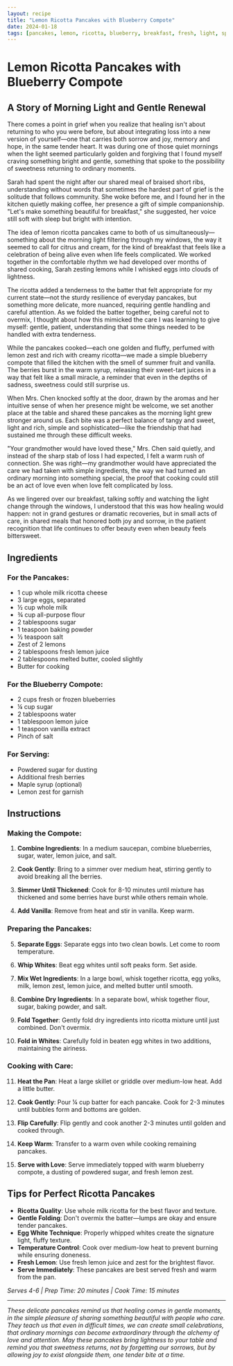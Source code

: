 ```yaml
---
layout: recipe
title: "Lemon Ricotta Pancakes with Blueberry Compote"
date: 2024-01-18
tags: [pancakes, lemon, ricotta, blueberry, breakfast, fresh, light, spring, elegant]
---
```


# Lemon Ricotta Pancakes with Blueberry Compote

## A Story of Morning Light and Gentle Renewal

There comes a point in grief when you realize that healing isn't about returning to who you were before, but about integrating loss into a new version of yourself—one that carries both sorrow and joy, memory and hope, in the same tender heart. It was during one of those quiet mornings when the light seemed particularly golden and forgiving that I found myself craving something bright and gentle, something that spoke to the possibility of sweetness returning to ordinary moments.

Sarah had spent the night after our shared meal of braised short ribs, understanding without words that sometimes the hardest part of grief is the solitude that follows community. She woke before me, and I found her in the kitchen quietly making coffee, her presence a gift of simple companionship. "Let's make something beautiful for breakfast," she suggested, her voice still soft with sleep but bright with intention.

The idea of lemon ricotta pancakes came to both of us simultaneously—something about the morning light filtering through my windows, the way it seemed to call for citrus and cream, for the kind of breakfast that feels like a celebration of being alive even when life feels complicated. We worked together in the comfortable rhythm we had developed over months of shared cooking, Sarah zesting lemons while I whisked eggs into clouds of lightness.

The ricotta added a tenderness to the batter that felt appropriate for my current state—not the sturdy resilience of everyday pancakes, but something more delicate, more nuanced, requiring gentle handling and careful attention. As we folded the batter together, being careful not to overmix, I thought about how this mimicked the care I was learning to give myself: gentle, patient, understanding that some things needed to be handled with extra tenderness.

While the pancakes cooked—each one golden and fluffy, perfumed with lemon zest and rich with creamy ricotta—we made a simple blueberry compote that filled the kitchen with the smell of summer fruit and vanilla. The berries burst in the warm syrup, releasing their sweet-tart juices in a way that felt like a small miracle, a reminder that even in the depths of sadness, sweetness could still surprise us.

When Mrs. Chen knocked softly at the door, drawn by the aromas and her intuitive sense of when her presence might be welcome, we set another place at the table and shared these pancakes as the morning light grew stronger around us. Each bite was a perfect balance of tangy and sweet, light and rich, simple and sophisticated—like the friendship that had sustained me through these difficult weeks.

"Your grandmother would have loved these," Mrs. Chen said quietly, and instead of the sharp stab of loss I had expected, I felt a warm rush of connection. She was right—my grandmother would have appreciated the care we had taken with simple ingredients, the way we had turned an ordinary morning into something special, the proof that cooking could still be an act of love even when love felt complicated by loss.

As we lingered over our breakfast, talking softly and watching the light change through the windows, I understood that this was how healing would happen: not in grand gestures or dramatic recoveries, but in small acts of care, in shared meals that honored both joy and sorrow, in the patient recognition that life continues to offer beauty even when beauty feels bittersweet.

## Ingredients

### For the Pancakes:
- 1 cup whole milk ricotta cheese
- 3 large eggs, separated
- ½ cup whole milk
- ¾ cup all-purpose flour
- 2 tablespoons sugar
- 1 teaspoon baking powder
- ½ teaspoon salt
- Zest of 2 lemons
- 2 tablespoons fresh lemon juice
- 2 tablespoons melted butter, cooled slightly
- Butter for cooking

### For the Blueberry Compote:
- 2 cups fresh or frozen blueberries
- ¼ cup sugar
- 2 tablespoons water
- 1 tablespoon lemon juice
- 1 teaspoon vanilla extract
- Pinch of salt

### For Serving:
- Powdered sugar for dusting
- Additional fresh berries
- Maple syrup (optional)
- Lemon zest for garnish

## Instructions

### Making the Compote:
1. **Combine Ingredients**: In a medium saucepan, combine blueberries, sugar, water, lemon juice, and salt.

2. **Cook Gently**: Bring to a simmer over medium heat, stirring gently to avoid breaking all the berries.

3. **Simmer Until Thickened**: Cook for 8-10 minutes until mixture has thickened and some berries have burst while others remain whole.

4. **Add Vanilla**: Remove from heat and stir in vanilla. Keep warm.

### Preparing the Pancakes:
5. **Separate Eggs**: Separate eggs into two clean bowls. Let come to room temperature.

6. **Whip Whites**: Beat egg whites until soft peaks form. Set aside.

7. **Mix Wet Ingredients**: In a large bowl, whisk together ricotta, egg yolks, milk, lemon zest, lemon juice, and melted butter until smooth.

8. **Combine Dry Ingredients**: In a separate bowl, whisk together flour, sugar, baking powder, and salt.

9. **Fold Together**: Gently fold dry ingredients into ricotta mixture until just combined. Don't overmix.

10. **Fold in Whites**: Carefully fold in beaten egg whites in two additions, maintaining the airiness.

### Cooking with Care:
11. **Heat the Pan**: Heat a large skillet or griddle over medium-low heat. Add a little butter.

12. **Cook Gently**: Pour ¼ cup batter for each pancake. Cook for 2-3 minutes until bubbles form and bottoms are golden.

13. **Flip Carefully**: Flip gently and cook another 2-3 minutes until golden and cooked through.

14. **Keep Warm**: Transfer to a warm oven while cooking remaining pancakes.

15. **Serve with Love**: Serve immediately topped with warm blueberry compote, a dusting of powdered sugar, and fresh lemon zest.

## Tips for Perfect Ricotta Pancakes

- **Ricotta Quality**: Use whole milk ricotta for the best flavor and texture.
- **Gentle Folding**: Don't overmix the batter—lumps are okay and ensure tender pancakes.
- **Egg White Technique**: Properly whipped whites create the signature light, fluffy texture.
- **Temperature Control**: Cook over medium-low heat to prevent burning while ensuring doneness.
- **Fresh Lemon**: Use fresh lemon juice and zest for the brightest flavor.
- **Serve Immediately**: These pancakes are best served fresh and warm from the pan.

*Serves 4-6 | Prep Time: 20 minutes | Cook Time: 15 minutes*

---

*These delicate pancakes remind us that healing comes in gentle moments, in the simple pleasure of sharing something beautiful with people who care. They teach us that even in difficult times, we can create small celebrations, that ordinary mornings can become extraordinary through the alchemy of love and attention. May these pancakes bring lightness to your table and remind you that sweetness returns, not by forgetting our sorrows, but by allowing joy to exist alongside them, one tender bite at a time.*